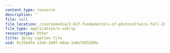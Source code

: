 ```yaml
---
content_type: resource
description: ''
file: null
file_location: /coursemedia/2-627-fundamentals-of-photovoltaics-fall-2013/8c33edfe12eb1b9f4daa1a6e7d55269a_iJ_lDszxGDw.srt
file_type: application/x-subrip
resourcetype: Other
title: 3play caption file
uid: 8c33edfe-12eb-1b9f-4daa-1a6e7d55269a
---
```

